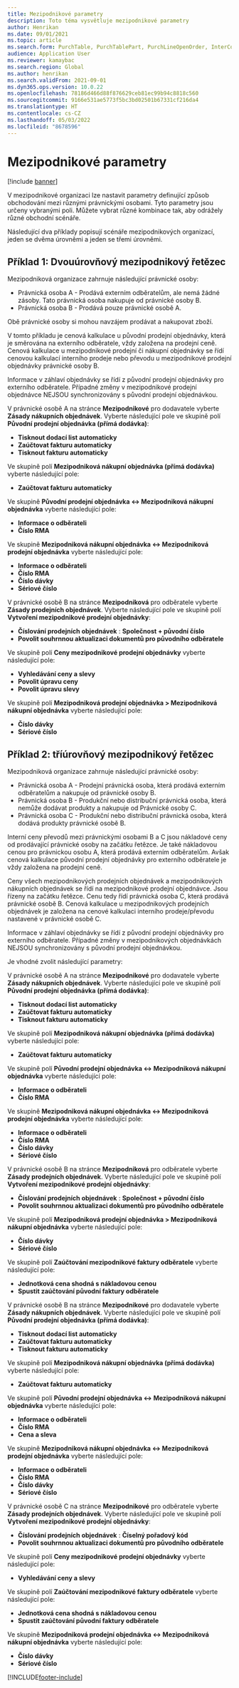 ```yaml
---
title: Mezipodnikové parametry
description: Toto téma vysvětluje mezipodnikové parametry
author: Henrikan
ms.date: 09/01/2021
ms.topic: article
ms.search.form: PurchTable, PurchTablePart, PurchLineOpenOrder, InterCompanyTradingRelationSetupCustomer
audience: Application User
ms.reviewer: kamaybac
ms.search.region: Global
ms.author: henrikan
ms.search.validFrom: 2021-09-01
ms.dyn365.ops.version: 10.0.22
ms.openlocfilehash: 78186d466d88f876629ceb81ec99b94c8818c560
ms.sourcegitcommit: 9166e531ae5773f5bc3bd02501b67331cf216da4
ms.translationtype: HT
ms.contentlocale: cs-CZ
ms.lasthandoff: 05/03/2022
ms.locfileid: "8678596"
---
```

# <a name="intercompany-parameters"></a>Mezipodnikové parametry

[!include [banner](../../includes/banner.md)]

V mezipodnikové organizaci lze nastavit parametry definující způsob obchodování mezi různými právnickými osobami. Tyto parametry jsou určeny vybranými poli. Můžete vybrat různé kombinace tak, aby odrážely různé obchodní scénáře.

Následující dva příklady popisují scénáře mezipodnikových organizací, jeden se dvěma úrovněmi a jeden se třemi úrovněmi.

## <a name="example-1-two-level-intercompany-chain"></a>Příklad 1: Dvouúrovňový mezipodnikový řetězec

Mezipodniková organizace zahrnuje následující právnické osoby:

- Právnická osoba A - Prodává externím odběratelům, ale nemá žádné zásoby. Tato právnická osoba nakupuje od právnické osoby B.
- Právnická osoba B - Prodává pouze právnické osobě A.

Obě právnické osoby si mohou navzájem prodávat a nakupovat zboží.

V tomto příkladu je cenová kalkulace u původní prodejní objednávky, která je směrována na externího odběratele, vždy založena na prodejní ceně. Cenová kalkulace u mezipodnikové prodejní či nákupní objednávky se řídí cenovou kalkulací interního prodeje nebo převodu u mezipodnikové prodejní objednávky právnické osoby B.

Informace v záhlaví objednávky se řídí z původní prodejní objednávky pro externího odběratele. Případné změny v mezipodnikové prodejní objednávce NEJSOU synchronizovány s původní prodejní objednávkou.

V právnické osobě A na stránce **Mezipodnikové** pro dodavatele vyberte **Zásady nákupních objednávek**. Vyberte následující pole ve skupině polí **Původní prodejní objednávka (přímá dodávka)**:

- **Tisknout dodací list automaticky**
- **Zaúčtovat fakturu automaticky**
- **Tisknout fakturu automaticky**

Ve skupině polí **Mezipodniková nákupní objednávka (přímá dodávka)** vyberte následující pole:

- **Zaúčtovat fakturu automaticky**

Ve skupině **Původní prodejní objednávka <-> Mezipodniková nákupní objednávka** vyberte následující pole:

- **Informace o odběrateli**
- **Číslo RMA**

Ve skupině **Mezipodniková nákupní objednávka <-> Mezipodniková prodejní objednávka** vyberte následující pole:

- **Informace o odběrateli**
- **Číslo RMA**
- **Číslo dávky**
- **Sériové číslo**

V právnické osobě B na stránce **Mezipodniková** pro odběratele vyberte **Zásady prodejních objednávek**. Vyberte následující pole ve skupině polí **Vytvoření mezipodnikové prodejní objednávky**:

- **Číslování prodejních objednávek** : **Společnost + původní číslo**
- **Povolit souhrnnou aktualizaci dokumentů pro původního odběratele**

Ve skupině polí **Ceny mezipodnikové prodejní objednávky** vyberte následující pole:

- **Vyhledávání ceny a slevy**
- **Povolit úpravu ceny**
- **Povolit úpravu slevy**

Ve skupině polí **Mezipodniková prodejní objednávka \> Mezipodniková nákupní objednávka** vyberte následující pole:

- **Číslo dávky**
- **Sériové číslo**

## <a name="example-2-three-level-intercompany-chain"></a>Příklad 2: tříúrovňový mezipodnikový řetězec

Mezipodniková organizace zahrnuje následující právnické osoby:

- Právnická osoba A - Prodejní právnická osoba, která prodává externím odběratelům a nakupuje od právnické osoby B.
- Právnická osoba B - Produkční nebo distribuční právnická osoba, která nemůže dodávat produkty a nakupuje od Právnické osoby C.
- Právnická osoba C - Produkční nebo distribuční právnická osoba, která dodává produkty právnické osobě B.

Interní ceny převodů mezi právnickými osobami B a C jsou nákladové ceny od prodávající právnické osoby na začátku řetězce. Je také nákladovou cenou pro právnickou osobu A, která prodává externím odběratelům. Avšak cenová kalkulace původní prodejní objednávky pro externího odběratele je vždy založena na prodejní ceně.

Ceny všech mezipodnikových prodejních objednávek a mezipodnikových nákupních objednávek se řídí na mezipodnikové prodejní objednávce. Jsou řízeny na začátku řetězce. Cenu tedy řídí právnická osoba C, která prodává právnické osobě B. Cenová kalkulace u mezipodnikových prodejních objednávek je založena na cenové kalkulaci interního prodeje/převodu nastavené v právnické osobě C.

Informace v záhlaví objednávky se řídí z původní prodejní objednávky pro externího odběratele. Případné změny v mezipodnikových objednávkách NEJSOU synchronizovány s původní prodejní objednávkou.

Je vhodné zvolit následující parametry:

V právnické osobě A na stránce **Mezipodnikové** pro dodavatele vyberte **Zásady nákupních objednávek**. Vyberte následující pole ve skupině polí **Původní prodejní objednávka (přímá dodávka)**:

- **Tisknout dodací list automaticky**
- **Zaúčtovat fakturu automaticky**
- **Tisknout fakturu automaticky**

Ve skupině polí **Mezipodniková nákupní objednávka (přímá dodávka)** vyberte následující pole:

- **Zaúčtovat fakturu automaticky**

Ve skupině polí **Původní prodejní objednávka <-> Mezipodniková nákupní objednávka** vyberte následující pole:

- **Informace o odběrateli**
- **Číslo RMA**

Ve skupině **Mezipodniková nákupní objednávka <-> Mezipodniková prodejní objednávka** vyberte následující pole:

- **Informace o odběrateli**
- **Číslo RMA**
- **Číslo dávky**
- **Sériové číslo**

V právnické osobě B na stránce **Mezipodniková** pro odběratele vyberte **Zásady prodejních objednávek**. Vyberte následující pole ve skupině polí **Vytvoření mezipodnikové prodejní objednávky**:

- **Číslování prodejních objednávek** : **Společnost + původní číslo**
- **Povolit souhrnnou aktualizaci dokumentů pro původního odběratele**

Ve skupině polí **Mezipodniková prodejní objednávka \> Mezipodniková nákupní objednávka** vyberte následující pole:

- **Číslo dávky**
- **Sériové číslo**

Ve skupině polí **Zaúčtování mezipodnikové faktury odběratele** vyberte následující pole:

- **Jednotková cena shodná s nákladovou cenou**
- **Spustit zaúčtování původní faktury odběratele**

V právnické osobě B na stránce **Mezipodnikové** pro dodavatele vyberte **Zásady nákupních objednávek**. Vyberte následující pole ve skupině polí **Původní prodejní objednávka (přímá dodávka)**:

- **Tisknout dodací list automaticky**
- **Zaúčtovat fakturu automaticky**
- **Tisknout fakturu automaticky**

Ve skupině polí **Mezipodniková nákupní objednávka (přímá dodávka)** vyberte následující pole:

- **Zaúčtovat fakturu automaticky**

Ve skupině polí **Původní prodejní objednávka <-> Mezipodniková nákupní objednávka** vyberte následující pole:

- **Informace o odběrateli**
- **Číslo RMA**
- **Cena a sleva**

Ve skupině **Mezipodniková nákupní objednávka <-> Mezipodniková prodejní objednávka** vyberte následující pole:

- **Informace o odběrateli**
- **Číslo RMA**
- **Číslo dávky**
- **Sériové číslo**

V právnické osobě C na stránce **Mezipodnikové** pro odběratele vyberte **Zásady prodejních objednávek**. Vyberte následující pole ve skupině polí **Vytvoření mezipodnikové prodejní objednávky**:

- **Číslování prodejních objednávek** : **Číselný pořadový kód**
- **Povolit souhrnnou aktualizaci dokumentů pro původního odběratele**

Ve skupině polí **Ceny mezipodnikové prodejní objednávky** vyberte následující pole:

- **Vyhledávání ceny a slevy**

Ve skupině polí **Zaúčtování mezipodnikové faktury odběratele** vyberte následující pole:

- **Jednotková cena shodná s nákladovou cenou**
- **Spustit zaúčtování původní faktury odběratele**

Ve skupině **Mezipodniková prodejní objednávka <-> Mezipodniková nákupní objednávka** vyberte následující pole:

- **Číslo dávky**
- **Sériové číslo**

[!INCLUDE[footer-include](../../includes/footer-banner.md)]
